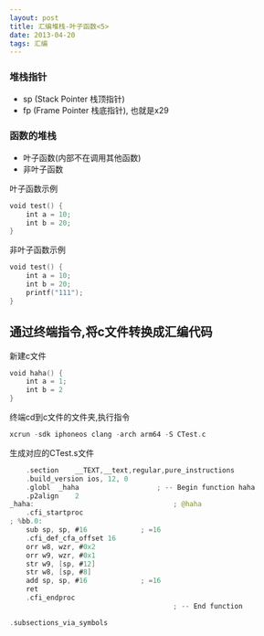 ```yaml
---
layout: post
title: 汇编堆栈-叶子函数<5>
date: 2013-04-20
tags: 汇编
---
```



### 堆栈指针
- sp (Stack Pointer 栈顶指针)
- fp (Frame Pointer 栈底指针), 也就是x29

### 函数的堆栈

- 叶子函数(内部不在调用其他函数)
- 非叶子函数

叶子函数示例
```swift
void test() {
	int a = 10;
	int b = 20;
}
```

非叶子函数示例
```swift
void test() {
	int a = 10;
	int b = 20;
	printf("111");
}
```


## 通过终端指令,将c文件转换成汇编代码
新建c文件
```swift
void haha() {
    int a = 1;
    int b = 2
}
```

终端cd到c文件的文件夹,执行指令
```swift
xcrun -sdk iphoneos clang -arch arm64 -S CTest.c
```

生成对应的CTest.s文件
```swift
	.section	__TEXT,__text,regular,pure_instructions
	.build_version ios, 12, 0
	.globl	_haha                   ; -- Begin function haha
	.p2align	2
_haha:                                  ; @haha
	.cfi_startproc
; %bb.0:
	sub	sp, sp, #16             ; =16
	.cfi_def_cfa_offset 16
	orr	w8, wzr, #0x2
	orr	w9, wzr, #0x1
	str	w9, [sp, #12]
	str	w8, [sp, #8]
	add	sp, sp, #16             ; =16
	ret
	.cfi_endproc
                                        ; -- End function

.subsections_via_symbols
```

